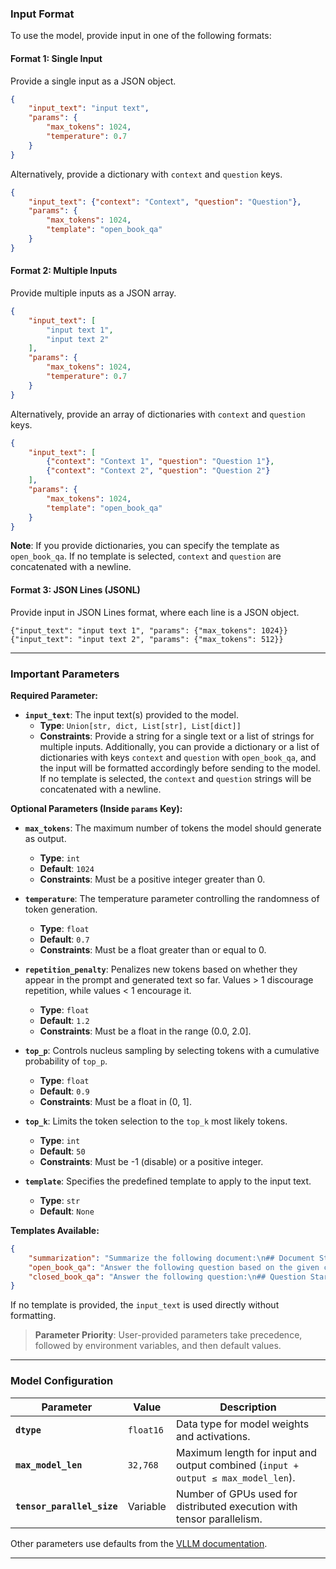 ### Input Format

To use the model, provide input in one of the following formats:

#### Format 1: Single Input
Provide a single input as a JSON object.

```json
{
    "input_text": "input text",
    "params": {
        "max_tokens": 1024,
        "temperature": 0.7
    }
}
```

Alternatively, provide a dictionary with `context` and `question` keys.

```json
{
    "input_text": {"context": "Context", "question": "Question"},
    "params": {
        "max_tokens": 1024,
        "template": "open_book_qa"
    }
}
```

#### Format 2: Multiple Inputs
Provide multiple inputs as a JSON array.

```json
{
    "input_text": [
        "input text 1",
        "input text 2"
    ],
    "params": {
        "max_tokens": 1024,
        "temperature": 0.7
    }
}
```

Alternatively, provide an array of dictionaries with `context` and `question` keys.

```json
{
    "input_text": [
        {"context": "Context 1", "question": "Question 1"},
        {"context": "Context 2", "question": "Question 2"}
    ],
    "params": {
        "max_tokens": 1024,
        "template": "open_book_qa"
    }
}
```

**Note**: If you provide dictionaries, you can specify the template as `open_book_qa`. If no template is selected, `context` and `question` are concatenated with a newline.

#### Format 3: JSON Lines (JSONL)
Provide input in JSON Lines format, where each line is a JSON object.

```
{"input_text": "input text 1", "params": {"max_tokens": 1024}}
{"input_text": "input text 2", "params": {"max_tokens": 512}}
```

---

### Important Parameters

**Required Parameter:**
- **`input_text`**: The input text(s) provided to the model.
  - **Type**: `Union[str, dict, List[str], List[dict]]`
  - **Constraints**: Provide a string for a single text or a list of strings for multiple inputs. Additionally, you can provide a dictionary or a list of dictionaries with keys `context` and `question` with `open_book_qa`, and the input will be formatted accordingly before sending to the model. If no template is selected, the `context` and `question` strings will be concatenated with a newline.

**Optional Parameters (Inside `params` Key):**
- **`max_tokens`**: The maximum number of tokens the model should generate as output.
  - **Type**: `int`
  - **Default**: `1024`
  - **Constraints**: Must be a positive integer greater than 0.

- **`temperature`**: The temperature parameter controlling the randomness of token generation.
  - **Type**: `float`
  - **Default**: `0.7`
  - **Constraints**: Must be a float greater than or equal to 0.

- **`repetition_penalty`**: Penalizes new tokens based on whether they appear in the prompt and generated text so far. Values > 1 discourage repetition, while values < 1 encourage it.
  - **Type**: `float`
  - **Default**: `1.2`
  - **Constraints**: Must be a float in the range (0.0, 2.0].

- **`top_p`**: Controls nucleus sampling by selecting tokens with a cumulative probability of `top_p`.
  - **Type**: `float`
  - **Default**: `0.9`
  - **Constraints**: Must be a float in (0, 1].

- **`top_k`**: Limits the token selection to the `top_k` most likely tokens.
  - **Type**: `int`
  - **Default**: `50`
  - **Constraints**: Must be -1 (disable) or a positive integer.

- **`template`**: Specifies the predefined template to apply to the input text.
  - **Type**: `str`
  - **Default**: `None`

**Templates Available:**
```json
{
    "summarization": "Summarize the following document:\n## Document Start ##\n{context}\n## Document End ##",
    "open_book_qa": "Answer the following question based on the given context:\n## Context Start ##\n{context}\n## Context End ##\n## Question Start ##\n{question}\n## Question End ##",
    "closed_book_qa": "Answer the following question:\n## Question Start ##\n{question}\n## Question End ##"
}
```
If no template is provided, the `input_text` is used directly without formatting.

> **Parameter Priority**: User-provided parameters take precedence, followed by environment variables, and then default values.

---

### Model Configuration

| Parameter                  | Value     | Description                                                                                                                                                     |
|----------------------------|-----------|-----------------------------------------------------------------------------------------------------------------------------------------------------------------|
| **`dtype`**                | `float16` | Data type for model weights and activations.                                                                                                                   |
| **`max_model_len`**        | `32,768`  | Maximum length for input and output combined (`input + output ≤ max_model_len`).                                                                            |
| **`tensor_parallel_size`** |  Variable | Number of GPUs used for distributed execution with tensor parallelism.                                                                                          |

Other parameters use defaults from the [VLLM documentation](https://docs.vllm.ai/en/latest/dev/offline_inference/llm.html).

---
